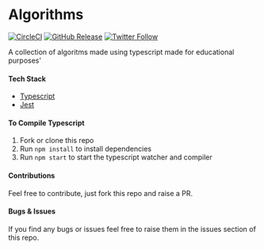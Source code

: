 # Algorithms

[![CircleCI](https://circleci.com/gh/chazmcgrill/bugsweeper/tree/master.svg?style=svg)](https://circleci.com/gh/chazmcgrill/bugsweeper/tree/master)
[![GitHub Release](https://img.shields.io/github/v/release/chazmcgrill/algorithms)](https://github.com/chazmcgrill/bugsweeper/releases)
[![Twitter Follow](https://img.shields.io/twitter/follow/charlietcoder.svg?style=social)](https://twitter.com/charlietcoder)

A collection of algoritms made using typescript made for educational purposes' 

#### Tech Stack
- [Typescript](https://www.typescriptlang.org/)
- [Jest](https://jestjs.io/)

#### To Compile Typescript

1. Fork or clone this repo
2. Run `npm install` to install dependencies
3. Run `npm start` to start the typescript watcher and compiler

#### Contributions

Feel free to contribute, just fork this repo and raise a PR.

#### Bugs & Issues

If you find any bugs or issues feel free to raise them in the issues section of this repo.
